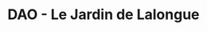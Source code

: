 ---
title: "DAO - Le Jardin de Lalongue"
url: /saint-andre-de-seignanx/dao-le-jardin-de-lalongue/
shop: Hofladen
---